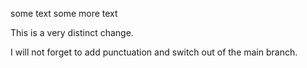 some text
some more text

This is a very distinct change.

I will not forget to add punctuation and switch out of the main branch.